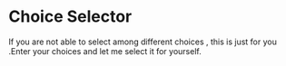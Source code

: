 # Choice Selector
If you are not able to select among different choices , this is just for you .Enter your choices and let me select it for yourself.
